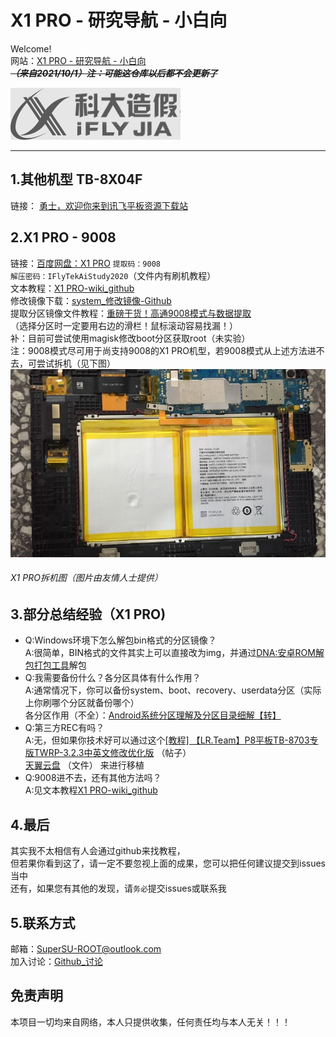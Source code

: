X1 PRO - 研究导航 - 小白向  
====
Welcome!  
网站：[X1 PRO - 研究导航 - 小白向](https://supersuroot.github.io)  
~~***（来自2021/10/1）注：可能这仓库以后都不会更新了***~~  


![mahua](iflytek.png)  

----------------------------------------------------------------------------------------------------------------------------------------


## 1.其他机型 TB-8X04F
   链接： [勇士，欢迎你来到讯飞平板资源下载站](https://magisk-root.github.io/ "TB-8X04F")    
   
## 2.X1 PRO - 9008
   链接：[百度网盘：X1 PRO](https://pan.baidu.com/s/1lLg5ZdjAx-zJB3AGqwAuMA/ "X1 PRO") `提取码：9008 `  
   `解压密码：IFlyTekAiStudy2020`（文件内有刷机教程）  
   文本教程：[X1 PRO-wiki_github](https://github.com/SupersuROOT/supersuroot.github.io/wiki)  
   修改镜像下载：[system_修改镜像-Github](https://github.com/SupersuROOT/supersuroot.github.io/releases)  
   提取分区镜像文件教程：[重磅干货！高通9008模式与数据提取](https://zhuanlan.zhihu.com/p/35422254)    
   （选择分区时一定要用右边的滑栏！鼠标滚动容易找漏！）  
   补：目前可尝试使用magisk修改boot分区获取root（未实验）  
   注：9008模式尽可用于尚支持9008的X1 PRO机型，若9008模式从上述方法进不去，可尝试拆机（见下图）  
   ![mahua](x1pro_photo.png)    
###### _X1 PRO拆机图（图片由友情人士提供）_
   
## 3.部分总结经验（X1 PRO)
* Q:Windows环境下怎么解包bin格式的分区镜像？  
  A:很简单，BIN格式的文件其实上可以直接改为img，并通过[DNA:安卓ROM解包打包工具](https://gitee.com/sharpeter/DNA "DNA")解包    
* Q:我需要备份什么？各分区具体有什么作用？  
  A:通常情况下，你可以备份system、boot、recovery、userdata分区（实际上你刷哪个分区就备份哪个）  
    各分区作用（不全）：[Android系统分区理解及分区目录细解【转】](https://www.cnblogs.com/zzb-Dream-90Time/p/10160930.html)  
* Q:第三方REC有吗？  
  A:无，但如果你技术好可以通过这个[[教程] 【LR.Team】P8平板TB-8703专版TWRP-3.2.3中英文修改优化版](https://bbs.thinkpad.com/thread-2783629-1-1.html "帖子") （帖子）  
    [天翼云盘](https://cloud.189.cn/web/share?code=NVv6ZzbYNBBz "文件") （文件） 来进行移植  
* Q:9008进不去，还有其他方法吗？  
  A:见文本教程[X1 PRO-wiki_github](https://github.com/SupersuROOT/supersuroot.github.io/wiki)  
  
## 4.最后  
   其实我不太相信有人会通过github来找教程，    
   但若果你看到这了，请一定不要忽视上面的成果，您可以把任何建议提交到issues当中  
   还有，如果您有其他的发现，请`务必`提交issues或联系我  
   
## 5.联系方式  
   邮箱：SuperSU-ROOT@outlook.com  
   加入讨论：[Github_讨论](https://github.com/SupersuROOT/supersuroot.github.io/discussions "讨论")  
   
   
## 免责声明  
   本项目一切均来自网络，本人只提供收集，任何责任均与本人无关！！！    
   

     
     




